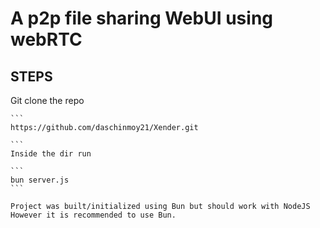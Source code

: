 # A p2p file sharing WebUI using webRTC

## STEPS
Git clone the repo 
````
```
https://github.com/daschinmoy21/Xender.git

```
Inside the dir run 

```
bun server.js
```

Project was built/initialized using Bun but should work with NodeJS 
However it is recommended to use Bun.


